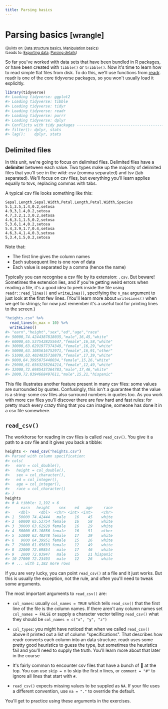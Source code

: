 ```yaml
---
title: Parsing basics
---
```


<!-- Generated automatically from parse-basics.yml. Do not edit by hand -->

# Parsing basics <small class='wrangle'>[wrangle]</small>
<small>(Builds on: [Data structure basics](data-structure-basics.md), [Manipulation basics](manip-basics.md))</small>  
<small>(Leads to: [Exporting data](export.md), [Parsing details](parse-details.md))</small>


So far you've worked with data sets that have been bundled in R packages, or have been created with `tibble()` or `tribble()`. Now it's time to learn how to read simple flat files from disk. To do this, we'll use functions from [readr](http://readr.tidyverse.org). readr is one of the core tidyverse packages, so you won't usually load it explicitly.

``` r
library(tidyverse)
#> Loading tidyverse: ggplot2
#> Loading tidyverse: tibble
#> Loading tidyverse: tidyr
#> Loading tidyverse: readr
#> Loading tidyverse: purrr
#> Loading tidyverse: dplyr
#> Conflicts with tidy packages ----------------------------------------------
#> filter(): dplyr, stats
#> lag():    dplyr, stats
```

Delimited files
---------------

In this unit, we're going to focus on delimited files. Delimited files have a **delimiter** between each value. Two types make up the majority of delimited files that you'll see in the wild: csv (comma separated) and tsv (tab separated). We'll focus on csv files, but everything you'll learn applies equally to tsvs, replacing commas with tabs.

A typical csv file looks something like this:

    Sepal.Length,Sepal.Width,Petal.Length,Petal.Width,Species
    5.1,3.5,1.4,0.2,setosa
    4.9,3,1.4,0.2,setosa
    4.7,3.2,1.3,0.2,setosa
    4.6,3.1,1.5,0.2,setosa
    5,3.6,1.4,0.2,setosa
    5.4,3.9,1.7,0.4,setosa
    4.6,3.4,1.4,0.3,setosa
    5,3.4,1.5,0.2,setosa

Note that:

-   The first line gives the column names
-   Each subsequent line is one row of data
-   Each value is separated by a comma (hence the name)

Typically you can recognise a csv file by its extension: `.csv`. But beware! Sometimes the extension lies, and if you're getting weird errors when reading a file, it's a good idea to peek inside the file using `readr::read_lines()` and `writeLines()`, specifying the `n_max` argument to just look at the first few lines. (You'll learn more about `writeLines()` when we get to strings; for now just remember it's a useful tool for printing lines to the screen.)

``` r
"heights.csv" %>% 
  read_lines(n_max = 10) %>%
  writeLines()
#> "earn","height","sex","ed","age","race"
#> 50000,74.4244387818035,"male",16,45,"white"
#> 60000,65.5375428255647,"female",16,58,"white"
#> 30000,63.6291977374349,"female",16,29,"white"
#> 50000,63.1085616752971,"female",16,91,"other"
#> 51000,63.4024835710879,"female",17,39,"white"
#> 9000,64.3995075440034,"female",15,26,"white"
#> 29000,61.6563258264214,"female",12,49,"white"
#> 32000,72.6985437364783,"male",17,46,"white"
#> 2000,72.0394668497611,"male",15,21,"hispanic"
```

This file illustrates another feature present in many csv files: some values are surrounded by quotes. Confusingly, this isn't a guarantee that the value is a string: some csv files also surround numbers in quotes too. As you work with more csv files you'll discover there are few hard and fast rules: for pretty much every crazy thing that you can imagine, someone has done it in a csv file somewhere.

`read_csv()`
------------

The workhorse for reading in csv files is called `read_csv()`. You give it a path to a csv file and it gives you back a tibble:

``` r
heights <- read_csv("heights.csv")
#> Parsed with column specification:
#> cols(
#>   earn = col_double(),
#>   height = col_double(),
#>   sex = col_character(),
#>   ed = col_integer(),
#>   age = col_integer(),
#>   race = col_character()
#> )
heights
#> # A tibble: 1,192 × 6
#>     earn   height    sex    ed   age     race
#>    <dbl>    <dbl>  <chr> <int> <int>    <chr>
#> 1  50000 74.42444   male    16    45    white
#> 2  60000 65.53754 female    16    58    white
#> 3  30000 63.62920 female    16    29    white
#> 4  50000 63.10856 female    16    91    other
#> 5  51000 63.40248 female    17    39    white
#> 6   9000 64.39951 female    15    26    white
#> 7  29000 61.65633 female    12    49    white
#> 8  32000 72.69854   male    17    46    white
#> 9   2000 72.03947   male    15    21 hispanic
#> 10 27000 72.23493   male    12    26    white
#> # ... with 1,182 more rows
```

If you are very lucky, you can point `read_csv()` at a file and it just works. But this is usually the exception, not the rule, and often you'll need to tweak some arguments.

The most important arguments to `read_csv()` are:

-   `col_names`: usually `col_names = TRUE` which tells `read_csv()` that the first line of the file is the column names. If there aren't any column names set `col_names = FALSE` or supply a character vector telling `read_csv()` what they should be `col_names = c("x", "y", "z")`

-   `col_types`: you might have noticed that when we called `read_csv()` above it printed out a list of column "specifications". That describes how readr converts each column into an data structure. readr uses some pretty good heuristics to guess the type, but sometimes the heuristics fail and you'll need to supply the truth. You'll learn more about that later in the course

-   It's fairly common to encounter csv files that have a bunch of 💩 at the top. You can use `skip = n` to skip the first n lines, or `comment = "#"` to ignore all lines that start with `#`.

-   `read_csv()` expects missing values to be suppled as `NA`. If your file uses a different convention, use `na = "."` to override the default.

You'll get to practice using these arguments in the exercises.

